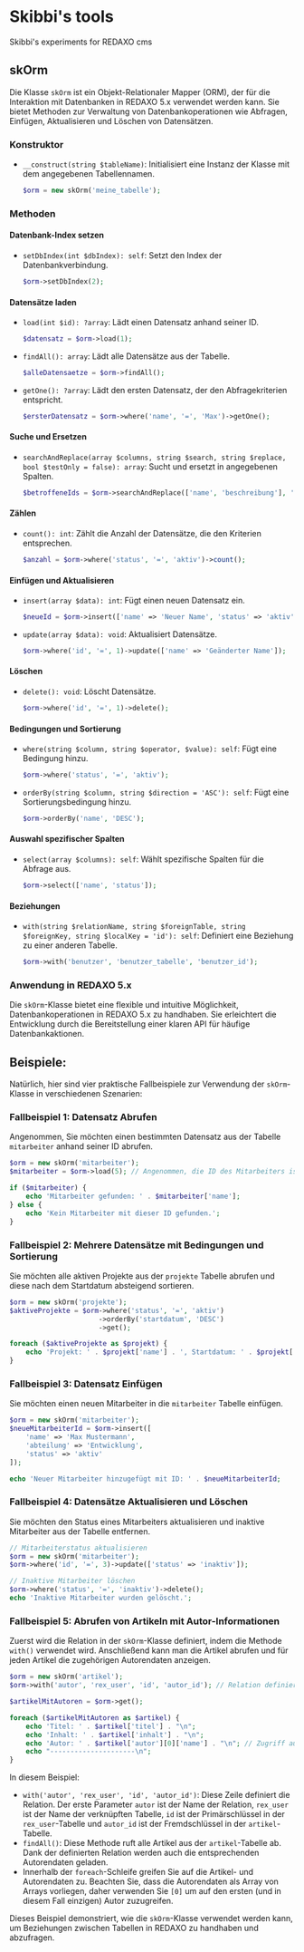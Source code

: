 # Skibbi's tools
Skibbi's experiments for REDAXO cms

## skOrm

Die Klasse `skOrm` ist ein Objekt-Relationaler Mapper (ORM), der für die Interaktion mit Datenbanken in REDAXO 5.x verwendet werden kann. Sie bietet Methoden zur Verwaltung von Datenbankoperationen wie Abfragen, Einfügen, Aktualisieren und Löschen von Datensätzen.

### Konstruktor

- `__construct(string $tableName)`: Initialisiert eine Instanz der Klasse mit dem angegebenen Tabellennamen.

  ```php
  $orm = new skOrm('meine_tabelle');
  ```

### Methoden

#### Datenbank-Index setzen

- `setDbIndex(int $dbIndex): self`: Setzt den Index der Datenbankverbindung.

  ```php
  $orm->setDbIndex(2);
  ```

#### Datensätze laden

- `load(int $id): ?array`: Lädt einen Datensatz anhand seiner ID.

  ```php
  $datensatz = $orm->load(1);
  ```

- `findAll(): array`: Lädt alle Datensätze aus der Tabelle.

  ```php
  $alleDatensaetze = $orm->findAll();
  ```

- `getOne(): ?array`: Lädt den ersten Datensatz, der den Abfragekriterien entspricht.

  ```php
  $ersterDatensatz = $orm->where('name', '=', 'Max')->getOne();
  ```

#### Suche und Ersetzen

- `searchAndReplace(array $columns, string $search, string $replace, bool $testOnly = false): array`: Sucht und ersetzt in angegebenen Spalten.

  ```php
  $betroffeneIds = $orm->searchAndReplace(['name', 'beschreibung'], 'alt', 'neu');
  ```

#### Zählen

- `count(): int`: Zählt die Anzahl der Datensätze, die den Kriterien entsprechen.

  ```php
  $anzahl = $orm->where('status', '=', 'aktiv')->count();
  ```

#### Einfügen und Aktualisieren

- `insert(array $data): int`: Fügt einen neuen Datensatz ein.

  ```php
  $neueId = $orm->insert(['name' => 'Neuer Name', 'status' => 'aktiv']);
  ```

- `update(array $data): void`: Aktualisiert Datensätze.

  ```php
  $orm->where('id', '=', 1)->update(['name' => 'Geänderter Name']);
  ```

#### Löschen

- `delete(): void`: Löscht Datensätze.

  ```php
  $orm->where('id', '=', 1)->delete();
  ```

#### Bedingungen und Sortierung

- `where(string $column, string $operator, $value): self`: Fügt eine Bedingung hinzu.

  ```php
  $orm->where('status', '=', 'aktiv');
  ```

- `orderBy(string $column, string $direction = 'ASC'): self`: Fügt eine Sortierungsbedingung hinzu.

  ```php
  $orm->orderBy('name', 'DESC');
  ```

#### Auswahl spezifischer Spalten

- `select(array $columns): self`: Wählt spezifische Spalten für die Abfrage aus.

  ```php
  $orm->select(['name', 'status']);
  ```

#### Beziehungen

- `with(string $relationName, string $foreignTable, string $foreignKey, string $localKey = 'id'): self`: Definiert eine Beziehung zu einer anderen Tabelle.

  ```php
  $orm->with('benutzer', 'benutzer_tabelle', 'benutzer_id');
  ```

### Anwendung in REDAXO 5.x

Die `skOrm`-Klasse bietet eine flexible und intuitive Möglichkeit, Datenbankoperationen in REDAXO 5.x zu handhaben. Sie erleichtert die Entwicklung durch die Bereitstellung einer klaren API für häufige Datenbankaktionen.


## Beispiele: 

Natürlich, hier sind vier praktische Fallbeispiele zur Verwendung der `skOrm`-Klasse in verschiedenen Szenarien:

### Fallbeispiel 1: Datensatz Abrufen
Angenommen, Sie möchten einen bestimmten Datensatz aus der Tabelle `mitarbeiter` anhand seiner ID abrufen.

```php
$orm = new skOrm('mitarbeiter');
$mitarbeiter = $orm->load(5); // Angenommen, die ID des Mitarbeiters ist 5

if ($mitarbeiter) {
    echo 'Mitarbeiter gefunden: ' . $mitarbeiter['name'];
} else {
    echo 'Kein Mitarbeiter mit dieser ID gefunden.';
}
```

### Fallbeispiel 2: Mehrere Datensätze mit Bedingungen und Sortierung
Sie möchten alle aktiven Projekte aus der `projekte` Tabelle abrufen und diese nach dem Startdatum absteigend sortieren.

```php
$orm = new skOrm('projekte');
$aktiveProjekte = $orm->where('status', '=', 'aktiv')
                      ->orderBy('startdatum', 'DESC')
                      ->get();

foreach ($aktiveProjekte as $projekt) {
    echo 'Projekt: ' . $projekt['name'] . ', Startdatum: ' . $projekt['startdatum'] . "\n";
}
```

### Fallbeispiel 3: Datensatz Einfügen
Sie möchten einen neuen Mitarbeiter in die `mitarbeiter` Tabelle einfügen.

```php
$orm = new skOrm('mitarbeiter');
$neueMitarbeiterId = $orm->insert([
    'name' => 'Max Mustermann',
    'abteilung' => 'Entwicklung',
    'status' => 'aktiv'
]);

echo 'Neuer Mitarbeiter hinzugefügt mit ID: ' . $neueMitarbeiterId;
```

### Fallbeispiel 4: Datensätze Aktualisieren und Löschen
Sie möchten den Status eines Mitarbeiters aktualisieren und inaktive Mitarbeiter aus der Tabelle entfernen.

```php
// Mitarbeiterstatus aktualisieren
$orm = new skOrm('mitarbeiter');
$orm->where('id', '=', 3)->update(['status' => 'inaktiv']);

// Inaktive Mitarbeiter löschen
$orm->where('status', '=', 'inaktiv')->delete();
echo 'Inaktive Mitarbeiter wurden gelöscht.';
```


### Fallbeispiel 5: Abrufen von Artikeln mit Autor-Informationen

Zuerst wird die Relation in der `skOrm`-Klasse definiert, indem die Methode `with()` verwendet wird. Anschließend kann man die Artikel abrufen und für jeden Artikel die zugehörigen Autorendaten anzeigen.

```php
$orm = new skOrm('artikel');
$orm->with('autor', 'rex_user', 'id', 'autor_id'); // Relation definiert

$artikelMitAutoren = $orm->get();

foreach ($artikelMitAutoren as $artikel) {
    echo 'Titel: ' . $artikel['titel'] . "\n";
    echo 'Inhalt: ' . $artikel['inhalt'] . "\n";
    echo 'Autor: ' . $artikel['autor'][0]['name'] . "\n"; // Zugriff auf die Autorendaten
    echo "---------------------\n";
}
```

In diesem Beispiel:

- `with('autor', 'rex_user', 'id', 'autor_id')`: Diese Zeile definiert die Relation. Der erste Parameter `autor` ist der Name der Relation, `rex_user` ist der Name der verknüpften Tabelle, `id` ist der Primärschlüssel in der `rex_user`-Tabelle und `autor_id` ist der Fremdschlüssel in der `artikel`-Tabelle.
- `findAll()`: Diese Methode ruft alle Artikel aus der `artikel`-Tabelle ab. Dank der definierten Relation werden auch die entsprechenden Autorendaten geladen.
- Innerhalb der `foreach`-Schleife greifen Sie auf die Artikel- und Autorendaten zu. Beachten Sie, dass die Autorendaten als Array von Arrays vorliegen, daher verwenden Sie `[0]` um auf den ersten (und in diesem Fall einzigen) Autor zuzugreifen.

Dieses Beispiel demonstriert, wie die `skOrm`-Klasse verwendet werden kann, um Beziehungen zwischen Tabellen in REDAXO zu handhaben und abzufragen.
